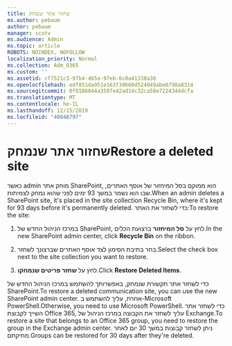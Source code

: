 ```yaml
---
title: שחזור אתר שנמחק
ms.author: pebaum
author: pebaum
manager: scotv
ms.audience: Admin
ms.topic: article
ROBOTS: NOINDEX, NOFOLLOW
localization_priority: Normal
ms.collection: Adm_O365
ms.custom: ''
ms.assetid: cf7521c3-97b4-465a-97eb-6c0a41338a30
ms.openlocfilehash: edf851da951e163f30660d524049abe0798a8314
ms.sourcegitcommit: 0f0186044a3597e42ad14c32ca58e7224344dcfa
ms.translationtype: MT
ms.contentlocale: he-IL
ms.lasthandoff: 12/15/2019
ms.locfileid: "40048797"
---
```

# <a name="restore-a-deleted-site"></a><span data-ttu-id="1beea-102">שחזור אתר שנמחק</span><span class="sxs-lookup"><span data-stu-id="1beea-102">Restore a deleted site</span></span>

<span data-ttu-id="1beea-103">כאשר admin מוחק אתר SharePoint, הוא ממוקם בסל המיחזור של אוסף האתרים, שבו הוא נשמר במשך 93 ימים לפני שהוא נמחק לצמיתות.</span><span class="sxs-lookup"><span data-stu-id="1beea-103">When an admin deletes a SharePoint site, it's placed in the site collection Recycle Bin, where it's kept for 93 days before it's permanently deleted.</span></span> <span data-ttu-id="1beea-104">כדי לשחזר את האתר:</span><span class="sxs-lookup"><span data-stu-id="1beea-104">To restore the site:</span></span>
  
1. <span data-ttu-id="1beea-105">במרכז הניהול החדש של SharePoint, לחץ על **סל המיחזור** ברצועת הכלים.</span><span class="sxs-lookup"><span data-stu-id="1beea-105">In the new SharePoint admin center, click **Recycle Bin** on the ribbon.</span></span> 
    
2. <span data-ttu-id="1beea-106">בחר בתיבת הסימון לצד אוסף האתרים שברצונך לשחזר.</span><span class="sxs-lookup"><span data-stu-id="1beea-106">Select the check box next to the site collection you want to restore.</span></span>
    
3. <span data-ttu-id="1beea-107">לחץ על **שחזר פריטים שנמחקו**.</span><span class="sxs-lookup"><span data-stu-id="1beea-107">Click **Restore Deleted Items**.</span></span>
    
<span data-ttu-id="1beea-108">כדי לשחזר אתר תקשורת שנמחק, באפשרותך להשתמש במרכז הניהול החדש של SharePoint.</span><span class="sxs-lookup"><span data-stu-id="1beea-108">To restore a deleted communication site, you can use the new SharePoint admin center.</span></span> <span data-ttu-id="1beea-109">אחרת, עליך להשתמש ב-Microsoft PowerShell.</span><span class="sxs-lookup"><span data-stu-id="1beea-109">Otherwise, you need to use Microsoft PowerShell.</span></span> <span data-ttu-id="1beea-110">כדי לשחזר אתר השייך לקבוצת Office 365, עליך לשחזר את הקבוצה במרכז הניהול של Exchange.</span><span class="sxs-lookup"><span data-stu-id="1beea-110">To restore a site that belongs to an Office 365 group, you need to restore the group in the Exchange admin center.</span></span> <span data-ttu-id="1beea-111">ניתן לשחזר קבוצות במשך 30 יום לאחר מחיקתם.</span><span class="sxs-lookup"><span data-stu-id="1beea-111">Groups can be restored for 30 days after they're deleted.</span></span>
  


